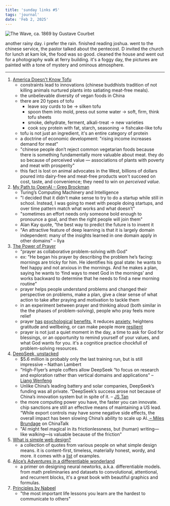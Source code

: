 ```yaml
---
title: 'sunday links #5'
tags: 'journal'
date: 'Feb 2, 2025'
---
```


![The Wave, ca. 1869 by Gustave Courbet](/images/wavebygustave.jpeg)

another rainy day. i prefer the rain. finished reading joshua. went to the chinese service, the pastor talked about the pentecost. D invited the church for lunch at kam lok, the food was so good. cleaned the house and went out for a photography walk at ferry building. it's a foggy day, the pictures are painted with a tone of mystery and ominous atmosphere.

---

1. [America Doesn't Know Tofu](https://asteriskmag.com/issues/02/america-doesn-t-know-tofu)
   - constraints lead to innovations (chinese buddhists tradition of not killing animals nurtured plants into satiating meat-free meals).
   - the unbelievable diversity of vegan foods in China
   - there are 20 types of tofu
     - leave soy curds to be -> silken tofu
     - spoon them into mold, press out some water -> soft, firm, think tofu sheets
     - smoke, dehydrate, ferment, alkali-treat -> new varieties
     - cook soy protein with fat, starch, seasoning -> fishcake-like tofu
   - tofu is not just an ingredient, it's an entire category of protein
   - a doctrine of economic development: "rising income increases demand for meat"
   - "chinese people don’t reject common vegetarian foods because there is something fundamentally more valuable about meat. they do so because of perceived value — associations of plants with poverty and meat with prosperity"
   - this fact is lost on animal advocates in the West, billions of dollars poured into dairy-free and meat-free products won't succeed on cost, taste, and convenience; they need to win on _perceived value_.
2. [My Path to OpenAI – Greg Brockman](https://blog.gregbrockman.com/my-path-to-openai)
   - Turing’s Computing Machinery and Intelligence
   - "I decided that it didn’t make sense to try to do a startup while still in school. Instead, I was going to meet with people doing startups, and over time pattern match what works and what doesn’t"
   - "sometimes an effort needs only someone bold enough to pronounce a goal, and then the right people will join them"
   - Alan Kay quote, “the best way to predict the future is to invent it
   - "An attractive feature of deep learning is that it is largely domain independent: many of the insights learned in one domain apply in other domains" – Ilya
3. [The Power of Prayer](https://aeon.co/essays/why-prayer-is-a-problem-solving-practice-that-works)
   - "prayer as collaborative problem-solving with God"
   - ex: "He began his prayer by describing the problem he’s facing: mornings are tricky for him. He identifies his goal state: he wants to feel happy and not anxious in the mornings. And he makes a plan, saying he wants to ‘find ways to meet God in the mornings’ and works backward to determine that he needs to find a new morning routine"
   - prayer helps people understand problems and changed their perspective on problems, make a plan, give a clear sense of what action to take after praying and motivation to tackle them
   - in an experiment between prayer and thinking aloud (both similar in the the phases of problem-solving), people who pray feels more relief
   - prayer [has](https://journals.plos.org/plosone/article?id=10.1371/journal.pone.0306924) [psychological](https://europepmc.org/article/med/11584476) [benefits](https://aeon.co/essays/what-is-prayer-supposed-to-accomplish), it reduces [anxiety](https://anthrosource.onlinelibrary.wiley.com/doi/10.1111/j.1548-1433.2010.01305.x), heightens gratitude and wellbeing, or can make people more [resilient](https://www.scielo.br/j/reben/a/xxLd3rbdgdSv7YQNNqTL8ys/?lang=en)
   - prayer is not just a quiet moment in the day, a time to ask for God for blessings, or an opportunity to remind yourself of your values, and what God wants for you. it's a cognitice practice chockfull of problem-solving resources.
4. [DeepSeek, unstacked](https://read.substack.com/p/deepseek-unstacked)
   - $5.6 million is probably only the last training run, but is still impressive – Nathan Lambert
   - "High-Flyer’s ample coffers allow DeepSeek “to focus on research and exploration rather than vertical domains and applications" – [Liang Wenfeng](https://www.chinatalk.media/p/deepseek-ceo-interview-with-chinas)
   - Unlike China’s leading battery and solar companies, DeepSeek’s funding was all private. “DeepSeek’s success arose not because of China’s innovation system but in spite of it. – [JS Tan](https://open.substack.com/users/227787701-js-tan?utm_source=mentions)
   - the more computing power you have, the faster you can innovate. chip sanctions are still an effective means of maintaining a US lead. “While export controls may have some negative side effects, the overall impact has been slowing China’s ability to scale up AI.[ – Miles Brundage](https://open.substack.com/users/280070124-miles-brundage?utm_source=mentions) on ChinaTalk
   - "AI might feel magical in its frictionlessness, but (human) writing—like walking—is valuable because of the friction"
5. [What is simple web design?](https://anthonyhobday.com/books/simpledesign/)
   - a collection of quotes from various people on what simple design means. it is content-first, timeless, materially honest, wordy, and more. it comes with a [list](https://anthonyhobday.com/books/simpledesign/examples.html) of examples.
6. [Alice’s Adventures in a differentiable wonderland](https://www.sscardapane.it/alice-book/)
   - a primer on designing neural newtorks, a.k.a. differentiable models. from math preliminaries and datasets to convolutional, attentional, and recurrent blocks, it's a great book with beautiful graphics and formulas.
7. [Principles by Nabeel](https://nabeelqu.substack.com/p/principles)
   - "the most important life lessons you learn are the hardest to communicate to others"

